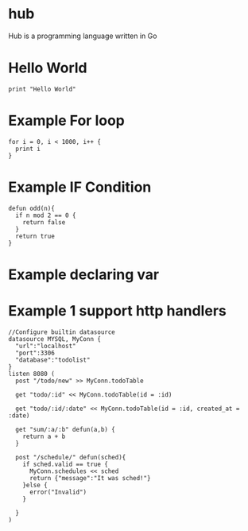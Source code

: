 # hub

Hub is a programming language written in Go


# Hello World

```
print "Hello World"
```

# Example For loop

```
for i = 0, i < 1000, i++ {
  print i
}
```

# Example IF Condition

```
defun odd(n){
  if n mod 2 == 0 {
    return false
  }
  return true
}
```

# Example declaring var

# Example 1  support http handlers
```
//Configure builtin datasource
datasource MYSQL, MyConn {
  "url":"localhost"
  "port":3306
  "database":"todolist"
}
listen 8080 (
  post "/todo/new" >> MyConn.todoTable
  
  get "todo/:id" << MyConn.todoTable(id = :id)
  
  get "todo/:id/:date" << MyConn.todoTable(id = :id, created_at = :date)

  get "sum/:a/:b" defun(a,b) {
    return a + b
  }
  
  post "/schedule/" defun(sched){
    if sched.valid == true {
      MyConn.schedules << sched
      return {"message":"It was sched!"}
    }else {
      error("Invalid")
    }
    
  }
)
```

